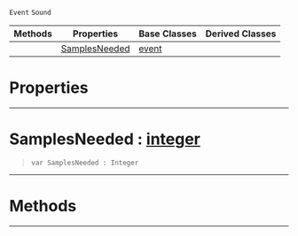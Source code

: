  `Event` `Sound`



|Methods|Properties|Base Classes|Derived Classes|
|---|---|---|---|
| |[ SamplesNeeded](https://github.com/dragonCASTjosh/PlasmaDocs/blob/master/code_reference/class_reference/customaudionodeevent.markdown#samplesneeded-plasma-engin)|[event](https://github.com/dragonCASTjosh/PlasmaDocs/blob/master/code_reference/class_reference/event.markdown)| |


 #  Properties


---  
 #  SamplesNeeded : [integer](https://github.com/dragonCASTjosh/PlasmaDocs/blob/master/code_reference/lightning_base_types/integer.markdown)

> 
> ``` lang=cpp, name=Lightning
> var SamplesNeeded : Integer


---  
 #  Methods


---  
 

 